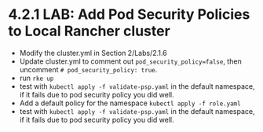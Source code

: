 # 4.2.1 LAB: Add Pod Security Policies to Local Rancher cluster
- Modify the cluster.yml in Section 2/Labs/2.1.6
- Update cluster.yml to comment out `pod_security_policy=false`, then uncomment `# pod_security_policy: true`.
- run `rke up`
- test with `kubectl apply -f validate-psp.yaml` in the default namespace, if it fails due to pod security policy you did well.
- Add a default policy for the namespace `kubectl apply -f role.yaml`
- test with `kubectl apply -f validate-psp.yaml` in the default namespace, if it fails due to pod security policy you did well.


